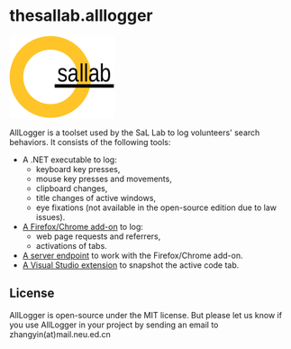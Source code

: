 # thesallab.alllogger
![The SaL Lab](sallab.png)

AllLogger is a toolset used by the SaL Lab to log volunteers' search
 behaviors. It consists of the following tools:
* A .NET executable to log:
  * keyboard key presses,
  * mouse key presses and movements,
  * clipboard changes,
  * title changes of active windows,
  * eye fixations (not available in the open-source edition due to law issues).
* [A Firefox/Chrome add-on](2%20Add-on) to log:
  * web page requests and referrers,
  * activations of tabs.
* [A server endpoint](3%20Add-on%20Server) to work with the Firefox/Chrome add-on.
* [A Visual Studio extension](4%20Extension) to snapshot the active code tab.
## License
AllLogger is open-source under the MIT license. But please let us know if
 you use AllLogger in your project by sending an email to zhangyin(at)mail.neu.ed.cn